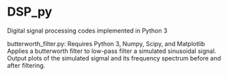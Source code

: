 # DSP_py
Digital signal processing codes implemented in Python 3

butterworth_filter.py:
Requires Python 3, Numpy, Scipy, and Matplotlib
Applies a butterworth filter to low-pass filter a simulated sinusoidal
signal. Output plots of the simulated sigmal and its frequency 
spectrum before and after filtering.
